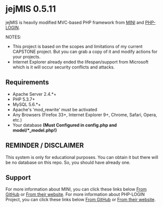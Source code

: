 # jejMIS 0.5.11

jejMIS is heavily modified MVC-based PHP framework from [MINI](http://www.php-mini.com) and [PHP-LOGIN](http://www.php-login.net/).

NOTES:
- This project is based on the scopes and limitations of my current CAPSTONE project. But you can grab a copy of it and modify actions for your projects.
- Internet Explorer already ended the lifespan/support from Microsoft which is it will occur security conflicts and attacks.

## Requirements

- Apache Server 2.4.*+
- PHP 5.3.7+
- MySQL 5.6.*+
- Apache's 'mod_rewrite' must be activated
- Any Browsers (Firefox 33+, Internet Explorer 9+, Chrome, Safari, Opera, etc.)
- Your database **(Must Configured in config.php and model/*_model.php!)**

## REMINDER / DISCLAIMER

This system is only for educational purposes. You can obtain it but there will be no database on this repo.
So, you should have already one.

## Support

For more information about MINI, you can click these links below
[From GitHub](https://www.github.com/panique/mini) or [From their website](http://www.php-mini.com/).
For more information about PHP-LOGIN Project, you can click these links below
[From GitHub](https://www.github.com/panique/huge) or [From their website](http://www.php-login.net/).